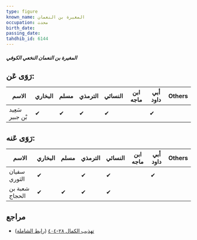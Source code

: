 ```yaml
---
type: figure
known_name: المغيرة بن النعمان
occupation: محدث
birth_date:
passing_date:
tahdhib_id: 6144
---
```

##### المغيرة بن النعمان النخعي الكوفي

## رَوَى عَن:
| الاسم           | البخاري | مسلم | الترمذي | النسائي | ابن ماجه | أبي داود | Others |
| --------------- | ------- | ---- | ------- | ------- | -------- | -------- | ------ |
| سَعِيد بْن جبير | ✔       | ✔    | ✔       | ✔       |          | ✔        |        |
## رَوَى عَنه:
| الاسم          | البخاري | مسلم | الترمذي | النسائي | ابن ماجه | أبي داود | Others |
| -------------- | ------- | ---- | ------- | ------- | -------- | -------- | ------ |
| سفيان الثوري   | ✔       |      | ✔       | ✔       |          | ✔        |        |
| شعبة بن الحجاج | ✔       | ✔    | ✔       | ✔       |          |          |        |
## مراجع
- [تهذيب الكمال ٢٨-٤٠٤](obsidian://open?vault=Tahdhib-al-Kamal&file=Figures/٦١٤٤-المغيرة%20بن%20النعمان%20النخعي%20الكوفي) ([رابط الشاملة](https://shamela.ws/book/3722/15379))